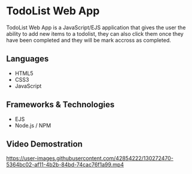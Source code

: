 # TodoList Web App

TodoList Web App is a JavaScript/EJS application that gives the user the ability to add new items to a todolist, they can also click them once they have been completed and they will be mark accross as completed. 

## Languages
* HTML5
* CSS3
* JavaScript 

## Frameworks & Technologies
* EJS
* Node.js / NPM

## Video Demostration 


https://user-images.githubusercontent.com/42854222/130272470-5364bc02-af11-4b2b-84bd-74cac76f1a99.mp4




